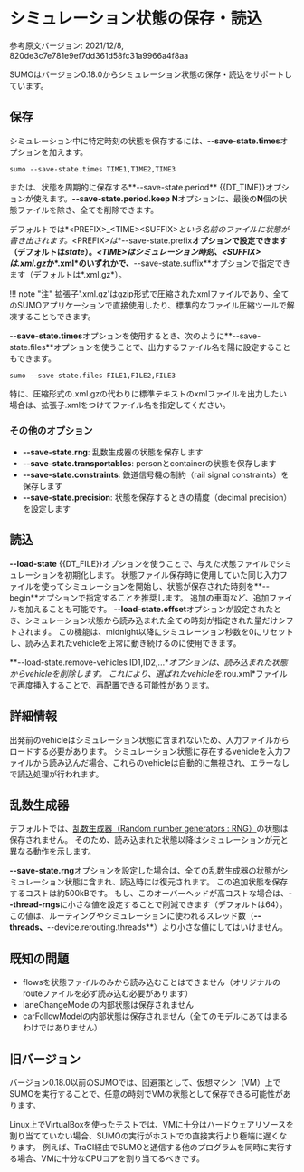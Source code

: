 <!-- 
simulation state : シミュレーション状態
(simulation) time : シミュレーション時刻
rail signal constraints : 鉄道信号機の制約
midnight : （不明、そのまま）
 -->

# シミュレーション状態の保存・読込

参考原文バージョン: 2021/12/8, 820de3c7e781e9ef7dd361d58fc31a9966a4f8aa

SUMOはバージョン0.18.0からシミュレーション状態の保存・読込をサポートしています。

## 保存

シミュレーション中に特定時刻の状態を保存するには、**--save-state.times**オプションを加えます。

```
sumo --save-state.times TIME1,TIME2,TIME3
```

または、状態を周期的に保存する**--save-state.period** {{DT_TIME}}オプションが使えます。**--save-state.period.keep N**オプションは、最後の**N**個の状態ファイルを除き、全てを削除できます。

デフォルトでは*<PREFIX\>_<TIME\><SUFFIX\>*という名前のファイルに状態が書き出されます。*<PREFIX\>*は**--save-state.prefix**オプションで設定できます（デフォルトは*state*）。*<TIME\>*はシミュレーション時刻、*<SUFFIX\>*は*.xml.gz*か*.xml*のいずれかで、**--save-state.suffix**オプションで指定できます（デフォルトは*.xml.gz*）。

!!! note "注"
        拡張子'.xml.gz'はgzip形式で圧縮されたxmlファイルであり、全てのSUMOアプリケーションで直接使用したり、標準的なファイル圧縮ツールで解凍することもできます。

**--save-state.times**オプションを使用するとき、次のように**--save-state.files**オプションを使うことで、出力するファイル名を陽に設定することもできます。

```
sumo --save-state.files FILE1,FILE2,FILE3
```

特に、圧縮形式の.xml.gzの代わりに標準テキストのxmlファイルを出力したい場合は、拡張子.xmlをつけてファイル名を指定してください。

### その他のオプション

- **--save-state.rng**: 乱数生成器の状態を保存します
- **--save-state.transportables**: personとcontainerの状態を保存します
- **--save-state.constraints**: 鉄道信号機の制約（rail signal constraints）を保存します
- **--save-state.precision**: 状態を保存するときの精度（decimal precision）を設定します

## 読込

**--load-state** {{DT_FILE}}オプションを使うことで、与えた状態ファイルでシミュレーションを初期化します。
状態ファイル保存時に使用していた同じ入力ファイルを使ってシミュレーションを開始し、状態が保存された時刻を**--begin**オプションで指定することを推奨します。
追加の車両など、追加ファイルを加えることも可能です。
**--load-state.offset**オプションが設定されたとき、シミュレーション状態から読み込まれた全ての時刻が指定された量だけシフトされます。
この機能は、midnight以降にシミュレーション秒数を0にリセットし、読み込まれたvehicleを正常に動き続けるのに使用できます。

**--load-state.remove-vehicles ID1,ID2,...**オプションは、読み込まれた状態からvehicleを削除します。
これにより、選ばれたvehicleを*.rou.xml*ファイルで再度挿入することで、再配置できる可能性があります。

## 詳細情報

出発前のvehicleはシミュレーション状態に含まれないため、入力ファイルからロードする必要があります。
シミュレーション状態に存在するvehicleを入力ファイルから読み込んだ場合、これらのvehicleは自動的に無視され、エラーなしで読込処理が行われます。

## 乱数生成器
デフォルトでは、[乱数生成器（Random number generators : RNG）](Randomness.md)の状態は保存されません。
そのため、読み込まれた状態以降はシミュレーションが元と異なる動作を示します。

**--save-state.rng**オプションを設定した場合は、全ての乱数生成器の状態がシミュレーション状態に含まれ、読込時には復元されます。
この追加状態を保存するコストは約500kBです。
もし、このオーバーヘッドが高コストな場合は、**--thread-rngs**に小さな値を設定することで削減できます（デフォルトは64）。
この値は、ルーティングやシミュレーションに使われるスレッド数（**--threads、**--device.rerouting.threads**）より小さな値にしてはいけません。

## 既知の問題

- flowsを状態ファイルのみから読み込むことはできません（オリジナルのrouteファイルを必ず読み込む必要があります）
- laneChangeModelの内部状態は保存されません
- carFollowModelの内部状態は保存されません（全てのモデルにあてはまるわけではありません）

## 旧バージョン

バージョン0.18.0以前のSUMOでは、回避策として、仮想マシン（VM）上でSUMOを実行することで、任意の時刻でVMの状態として保存できる可能性があります。

Linux上でVirtualBoxを使ったテストでは、VMに十分はハードウェアリソースを割り当てていない場合、SUMOの実行がホストでの直接実行より極端に遅くなります。
例えば、TraCI経由でSUMOと通信する他のプログラムを同時に実行する場合、VMに十分なCPUコアを割り当てるべきです。
